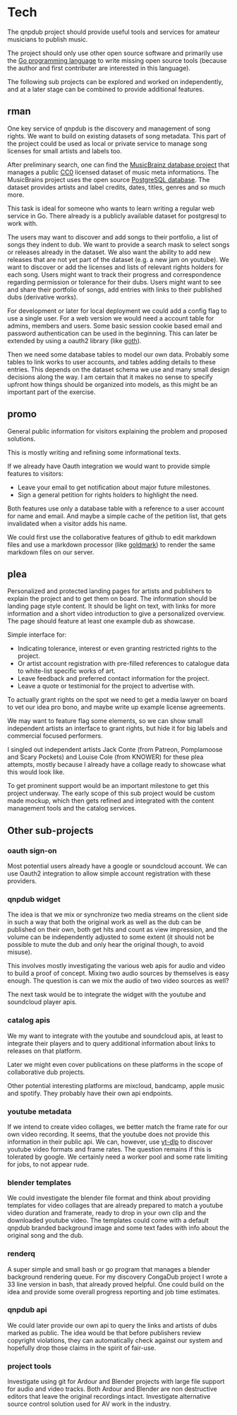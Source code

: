 Tech
====

The qnpdub project should provide useful tools and services for amateur musicians to publish music.

The project should only use other open source software and primarily use the [Go programming
language](https://golang.org) to write missing open source tools (because the author and first
contributer are interested in this language).

The following sub projects can be explored and worked on independently, and at a later stage can be
combined to provide additional features.

rman
----

One key service of qnpdub is the discovery and management of song rights. We want to build on
existing datasets of song metadata. This part of the project could be used as local or private
service to manage song licenses for small artists and labels too.

After preliminary search, one can find the [MusicBrainz database project](https://musicbrainz.org)
that manages a public [CC0](http://creativecommons.org/publicdomain/zero/1.0/) licensed dataset of
music meta informations. The MusicBrains project uses the open source [PostgreSQL
database](https://www.postgresql.org/). The dataset provides artists and label credits, dates,
titles, genres and so much more.

This task is ideal for someone who wants to learn writing a regular web service in Go. There already
is a publicly available dataset for postgresql to work with.

The users may want to discover and add songs to their portfolio, a list of songs they indent to dub.
We want to provide a search mask to select songs or releases already in the dataset. We also want
the ability to add new releases that are not yet part of the dataset (e.g. a new jam on youtube).
We want to discover or add the licenses and lists of relevant rights holders for each song. Users
might want to track their progress and correspondence regarding permission or tolerance for their
dubs. Users might want to see and share their portfolio of songs, add entries with links to their
published dubs (derivative works).


For development or later for local deployment we could add a config flag to use a single user.
For a web version we would need a account table for admins, members and users. Some basic session
cookie based email and password authentication can be used in the beginning. This can later be
extended by using a oauth2 library (like [goth](https://github.com/markbates/goth)).

Then we need some database tables to model our own data. Probably some tables to link works to user
accounts, and tables adding details to these entries. This depends on the dataset schema we use and
many small design decisions along the way. I am certain that it makes no sense to specify upfront
how things should be organized into models, as this might be an important part of the exercise.

promo
-----

General public information for visitors explaining the problem and proposed solutions.

This is mostly writing and refining some informational texts.

If we already have Oauth integration we would want to provide simple features to visitors:

 * Leave your email to get notification about major future milestones.
 * Sign a general petition for rights holders to highlight the need.

Both features use only a database table with a reference to a user account for name and email.
And maybe a simple cache of the petition list, that gets invalidated when a visitor adds his name.

We could first use the collaborative features of github to edit markdown files and use a markdown
processor (like [goldmark](https://github.com/yuin/goldmark)) to render the same markdown files on
our server.

plea
----

Personalized and protected landing pages for artists and publishers to explain the project and to
get them on board. The information should be landing page style content. It should be light on text,
with links for more information and a short video introduction to give a personalized overview.
The page should feature at least one example dub as showcase.

Simple interface for:
 * Indicating tolerance, interest or even granting restricted rights to the project.
 * Or artist account registration with pre-filled references to catalogue data to white-list
   specific works of art.
 * Leave feedback and preferred contact information for the project.
 * Leave a quote or testimonial for the project to advertise with.

To actually grant rights on the spot we need to get a media lawyer on board to vet our idea pro
bono, and maybe write up example license agreements.

We may want to feature flag some elements, so we can show small independent artists an interface to
grant rights, but hide it for big labels and commercial focused performers.

I singled out independent artists Jack Conte (from Patreon, Pomplamoose and Scary Pockets) and
Louise Cole (from KNOWER) for these plea attempts, mostly because I already have a collage ready to
showcase what this would look like.

To get prominent support would be an important milestone to get this project underway.
The early scope of this sub project would be custom made mockup, which then gets refined and
integrated with the content management tools and the catalog services.


Other sub-projects
------------------

### oauth sign-on

Most potential users already have a google or soundcloud account. We can use Oauth2 integration to
allow simple account registration with these providers.

### qnpdub widget

The idea is that we mix or synchronize two media streams on the client side in such a way that both
the original work as well as the dub can be published on their own, both get hits and count as view
impression, and the volume can be independently adjusted to some extent (it should not be possible
to mute the dub and only hear the original though, to avoid misuse).

This involves mostly investigating the various web apis for audio and video to build a proof of
concept. Mixing two audio sources by themselves is easy enough. The question is can we mix the audio
of two video sources as well?

The next task would be to integrate the widget with the youtube and soundcloud player apis.


### catalog apis

We my want to integrate with the youtube and soundcloud apis, at least to integrate their players
and to query additional information about links to releases on that platform.

Later we might even cover publications on these platforms in the scope of collaborative dub
projects.

Other potential interesting platforms are mixcloud, bandcamp, apple music and spotify. They probably
have their own api endpoints.

### youtube metadata

If we intend to create video collages, we better match the frame rate for our own video recording.
It seems, that the youtube does not provide this information in their public api.
We can, however, use [yt-dlp](https://github.com/yt-dlp/yt-dlp) to discover youtube video formats
and frame rates. The question remains if this is tolerated by google. We certainly need a worker
pool and some rate limiting for jobs, to not appear rude.

### blender templates

We could investigate the blender file format and think about providing templates for video collages
that are already prepared to match a youtube video duration and framerate, ready to drop in your own
clip and the downloaded youtube video. The templates could come with a default qnpdub branded
background image and some text fades with info about the original song and the dub.

### renderq

A super simple and small bash or go program that manages a blender background rendering queue.
For my discovery CongaDub project I wrote a 33 line version in bash, that already proved helpful.
One could build on the idea and provide some overall progress reporting and job time estimates.

### qnpdub api

We could later provide our own api to query the links and artists of dubs marked as public.
The idea would be that before publishers review copyright violations, they can automatically check
against our system and hopefully drop those claims in the spirit of fair-use.

### project tools

Investigate using git for Ardour and Blender projects with large file support for audio and video
tracks. Both Ardour and Blender are non destructive editors that leave the original recordings
intact. Investigate alternative source control solution used for AV work in the industry.

